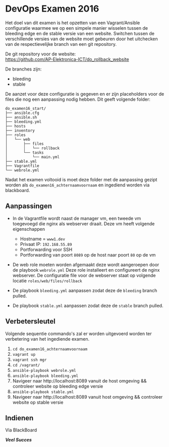 # DevOps Examen 2016
Het doel van dit examen is het opzetten van een Vagrant/Ansible configuratie
waarmee we op een simpele manier wisselen tussen de bleeding edge en de stable
versie van een website. Switchen tussen de verschillende versies van de website
moet gebeuren door het uitchecken van de respectievelijke branch van een git
repository.

De git repository voor de website:  
https://github.com/AP-Elektronica-ICT/do_rollback_website

De branches zijn:
* bleeding 
* stable

De aanzet voor deze configuratie is gegeven en er zijn placeholders voor de
files die nog een aanpassing nodig hebben. Dit geeft volgende folder:
```
do_examen16_start/
├── ansible.cfg
├── ansible.sh
├── bleeding.yml
├── hosts
├── inventory
├── roles
│   └── web
│       ├── files
│       │   └── rollback
│       └── tasks
│           └── main.yml
├── stable.yml
├── Vagrantfile
└── webrole.yml
```

Nadat het examen voltooid is moet deze folder met de aanpassing gezipt worden
als `do_examen16_achternaamvoornaam` en ingediend worden via blackboard.

## Aanpassingen
* In de Vagrantfile wordt naast de manager vm, een tweede vm toegevoegd die
  nginx als webserver draait. Deze vm heeft volgende eigenschappen
  * Hostname = `www1.dev`
  * Privaat IP: `192.168.55.89`
  * Portforwarding voor SSH
  * Portforwarding van poort `8089` op de host naar poort `80` op de vm

* De web role moeten worden afgemaakt deze wordt aangeroepen door de playbook
  `webrole.yml` Deze role installeert en configureert de nginx webserver. De
  configuratie file voor de webserver staat op volgende locatie
  `roles/web/files/rollback`

* De playbook `bleeding.yml` aanpassen zodat deze de `bleeding` branch pulled.

* De playbook `stable.yml` aanpassen zodat deze de `stable` branch pulled.


## Verbetersleutel

Volgende sequentie commando's zal er worden uitgevoerd worden ter verbetering
van het ingediende examen.

1. `cd do_examen16_achternaamvoornaam`
2. `vagrant up`            
3. `vagrant ssh mgr`
4. `cd /vagrant/`
5. `ansible-playbook webrole.yml`
6. `ansible-playbook bleeding.yml`
7. Navigeer naar http://localhost:8089 vanuit de host omgeving && controleer
   website op bleeding edge versie
8. `ansible-playbook stable.yml`
9. Navigeer naar http://localhost:8089 vanuit host omgeving && controleer
  website op stable versie

## Indienen
Via BlackBoard


***Veel Succes***



